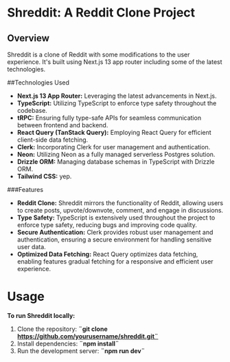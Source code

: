# Shreddit: A Reddit Clone Project

## Overview
Shreddit is a clone of Reddit with some modifications to the user experience. It's built using Next.js 13 app router including some of the latest technologies.

##Technologies Used
* **Next.js 13 App Router:** Leveraging the latest advancements in Next.js.
* **TypeScript:** Utilizing TypeScript to enforce type safety throughout the codebase.
* **tRPC:** Ensuring fully type-safe APIs for seamless communication between frontend and backend.
* **React Query (TanStack Query):** Employing React Query for efficient client-side data fetching.
* **Clerk:** Incorporating Clerk for user management and authentication.
* **Neon:** Utilizing Neon as a fully managed serverless Postgres solution.
* **Drizzle ORM:** Managing database schemas in TypeScript with Drizzle ORM.
* **Tailwind CSS:** yep.

###Features
* **Reddit Clone:** Shreddit mirrors the functionality of Reddit, allowing users to create posts, upvote/downvote, comment, and engage in discussions.
* **Type Safety:** TypeScript is extensively used throughout the project to enforce type safety, reducing bugs and improving code quality.
* **Secure Authentication:** Clerk provides robust user management and authentication, ensuring a secure environment for handling sensitive user data.
* **Optimized Data Fetching:** React Query optimizes data fetching, enabling features gradual fetching for a responsive and efficient user experience.

# Usage
**To run Shreddit locally:**
1. Clone the repository: **¨git clone https://github.com/yourusername/shreddit.git¨**
2. Install dependencies: **¨npm install¨**
3. Run the development server: **¨npm run dev¨**

